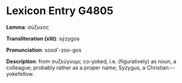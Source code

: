 # Lexicon Entry G4805

**Lemma**: σύζυγος

**Transliteration (xlit)**: sýzygos

**Pronunciation**: sood'-zoo-gos

**Description**:
from συζεύγνυμι; co-yoked, i.e. (figuratively) as noun, a colleague; probably rather as a proper name; Syzygus, a Christian:--yokefellow.
